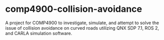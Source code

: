 # comp4900-collision-avoidance
A project for COMP4900 to investigate, simulate, and attempt to solve the issue of collision avoidance on curved roads utilizing QNX SDP 7.1, ROS 2, and CARLA simulation software. 
